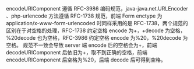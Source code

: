 encodeURIComponent 遵循 RFC-3986 编码规范，java-java.net.URLEncoder 、php-urlencode 方法遵循 RFC-1738 规范，前端 Form enctype 为 application/x-www-form-urlencoded 时同样采用的是 RFC-1738，两个规范的区别在于对空格的处理，RFC-1738 约定空格 encode 为+，+decode 为空格，%20decode 也为空格，RFC-3986 约定空格 encode 为%20，%20decode 为空格。
规范不一致会导致 server 端 encode 后的空格会为+，前端 decodeURIComponent 后依旧为+，取不到正确的空格，前端 encodeURIComponent 后空格为%20，后端 decode 后可得到空格。
